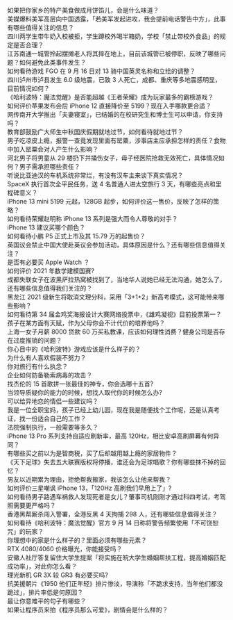 如果把你家乡的特产美食做成月饼馅儿，会是什么味道？  
美媒爆料美军高层向中国透露，「若美军发起进攻，我会提前电话警告中方」，此事有哪些值得关注的信息？  
四川两学生带牛奶入校被拒，学生蹲校外喝半箱奶，学校「禁止带校外食品」的规定是否合理？  
江苏南通一城管拎起摆摊老人将其摔在地上，目前该城管已被停职，反映了哪些问题？如何避免此类事件发生？  
如何看待游戏 FGO 在 9 月 16 日对 13 骑中国英灵名称和立绘的调整？  
四川泸州市泸县发生 6.0 级地震，已致 3 人死亡，成都、重庆等多地震感明显，目前情况如何？  
《哈利波特：魔法觉醒》是否能超越《王者荣耀》成为玩家最多的霸榜游戏？  
如何评价苹果发布会后 iPhone 12 直接降价至 5199？现在入手哪款更合适？  
网传南开大学推出「夫妻寝室」，已结婚的在校研究生和博士生可以申请，你支持吗？  
教育部鼓励广大师生中秋国庆假期就地过节，如何看待就地过节？  
男子吃凉皮上瘾，报警一查竟发现里面有罂粟，涉事店主应承担怎样的责任？食物中加入罂粟会对人产生什么影响？  
河北男子将男童从 29 楼扔下并捅伤女子，母子经医院抢救无效死亡，具体情况如何？男子需承担哪些责任？  
听说比亚迪汉的车机系统非常烂，有没有汉车主来谈下真实情况？  
SpaceX 执行首次全平民任务，送 4 名普通人进太空旅行 3 天，有哪些亮点和里程碑意义？  
iPhone 13 mini 5199 元起，128GB 起步，如何评价这一售价，反映了怎样的策略？  
如何看待荣耀赵明称 iPhone 13 系列是强大而令人尊敬的对手？  
iPhone 13 建议买哪个颜色？  
如何看待小鹏 P5 正式上市及其 15.79 万的起售价？  
英国议会禁止中国大使赴英议会参加活动，具体原因是什么？还有哪些信息值得关注？  
是否有必要买 Apple Watch ？  
如何评价 2021 年数学建模国赛?  
成都失联女子在波黑萨拉热窝被找到了，当地华人说她已经无法沟通，她怎么了，还有哪些信息值得我们关注的？  
黑龙江 2021 级新生将取消文理分科，采用「3+1+2」新高考模式，这可能带来哪些影响？  
如何看待第 34 届金鸡奖海报设计大赛网络投票中，《雄鸡凝视》目前投票第一？  
孩子在某方面有天赋，作为父母你会不计代价的培养他吗？  
上海一女子月薪 8000 贷款 60 万买私教课，应该如何理性消费？健身公司是否存在过度推销的问题？  
你心目中的《哈利波特》游戏应该是什么样子的？  
为什么有人喜欢假装不努力？  
你对旅行有什么执念？  
企业如何防备勒索病毒的攻击？  
找杰伦的 15 首歌拼一张最佳的神专，你会选哪十五首?  
当领导质疑你的能力的时候，想找人取代你的时候怎么办?  
可以给异地恋的情侣一些建议吗？  
我是一位全职宝妈，孩子已经上幼儿园，现在我是随便找个工作呢，还是认真考证，找一份适合自己的工作？  
法院强制执行，一般需要等多久？  
iPhone 13 Pro 系列支持自适应刷新率，最高 120Hz，相比安卓高刷屏幕有何异同？  
有哪些买之前以为是智商税，买了后却越用越上瘾的家居物件？  
《天下足球》失去五大联赛版权将停播，谁还会为足球唱歌？你有哪些抹不掉的回忆？  
男友以近期累为理由，拒绝帮我搬家，我该怎么让他来帮我？  
如何评价三星嘲讽 iPhone 13，「120Hz 高刷我们早用上了」?  
如何看待男子路遇车祸救人发现死者是女儿？肇事司机刚刚才通过科四考试，考驾照需要更严格吗？  
香港黑帮厮杀闯入警署，全港反黑 4 天拘捕 298 人，还有哪些信息值得关注？  
如何看待《哈利波特：魔法觉醒》官方 9 月 14 日称将警告频繁使用「不可饶恕咒」的玩家？  
你理想中的家是什么样子的？里面必须有哪些元素？  
RTX 4080/4060 价格曝光，你能接受吗？  
安徽人社厅答复留住大学生提案「将实施在皖大学生婚姻帮扶工程，提高婚姻匹配成功率」，对此你怎么看？  
理光新机 GR 3X 较 GR3 有必要买吗?  
抗美援朝片《1950 他们正年轻》排片惨淡，导演称「不跪求支持，当年他们都没跪过」，排片率低是何原因？  
最让你意难平的句子有哪些？  
如果让程序员来拍《程序员那么可爱》，剧情会是什么样的？  
